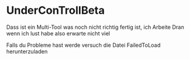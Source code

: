 # UnderConTrollBeta

Dass ist ein Multi-Tool was noch nicht richtig fertig ist, ich Arbeite Dran wenn ich lust habe also erwarte nicht viel 

Falls du Probleme hast werde versuch die Datei FailedToLoad herunterzuladen 

